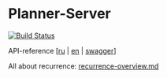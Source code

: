 # Planner-Server

[![Build Status](https://travis-ci.org/abelidze/planner-server.svg?branch=develop)](https://travis-ci.org/abelidze/planner-server)

API-reference [[ru](PROTOCOL.RU.md) | [en](PROTOCOL.EN.md) | [swagger](http://planner.skillmasters.ga/docs)]

All about recurrence: [recurrence-overview.md](https://github.com/bmoeskau/Extensible/blob/master/recurrence-overview.md)